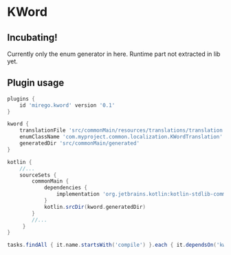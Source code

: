 # KWord

## Incubating!
Currently only the enum generator in here. Runtime part not extracted in lib yet.

## Plugin usage

```groovy
plugins {
    id 'mirego.kword' version '0.1'
}

kword {
    translationFile 'src/commonMain/resources/translations/translation.fr.json'
    enumClassName 'com.myproject.common.localization.KWordTranslation'
    generatedDir 'src/commonMain/generated'
}

kotlin {
    //...
    sourceSets {
        commonMain {
            dependencies {
                implementation 'org.jetbrains.kotlin:kotlin-stdlib-common'
            }
            kotlin.srcDir(kword.generatedDir)
        }
        //...
     }
}

tasks.findAll { it.name.startsWith('compile') }.each { it.dependsOn('kwordGenerateEnum') }

```
